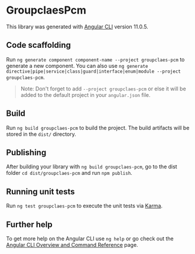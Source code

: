 # GroupclaesPcm

This library was generated with [Angular CLI](https://github.com/angular/angular-cli) version 11.0.5.

## Code scaffolding

Run `ng generate component component-name --project groupclaes-pcm` to generate a new component. You can also use `ng generate directive|pipe|service|class|guard|interface|enum|module --project groupclaes-pcm`.
> Note: Don't forget to add `--project groupclaes-pcm` or else it will be added to the default project in your `angular.json` file. 

## Build

Run `ng build groupclaes-pcm` to build the project. The build artifacts will be stored in the `dist/` directory.

## Publishing

After building your library with `ng build groupclaes-pcm`, go to the dist folder `cd dist/groupclaes-pcm` and run `npm publish`.

## Running unit tests

Run `ng test groupclaes-pcm` to execute the unit tests via [Karma](https://karma-runner.github.io).

## Further help

To get more help on the Angular CLI use `ng help` or go check out the [Angular CLI Overview and Command Reference](https://angular.io/cli) page.
